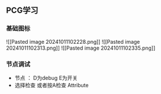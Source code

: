 ## PCG学习
### 基础图标
![[Pasted image 20241011102228.png]]
![[Pasted image 20241011102313.png]]
![[Pasted image 20241011102335.png]]

### 节点调试
- 节点 ： D为debug  E为开关 
- 选择检查 或者按A检查 Attribute 